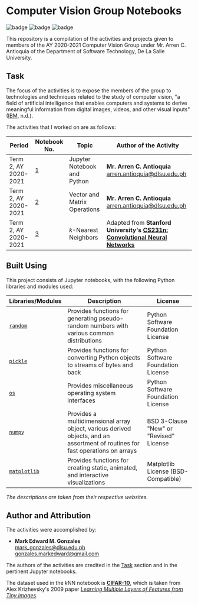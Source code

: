 # Computer Vision Group Notebooks

![badge][badge-jupyter]
![badge][badge-python]
![badge][badge-numpy]

This repository is a compilation of the activities and projects given to members of the AY 2020-2021 Computer Vision Group under Mr. Arren C. Antioquia of the Department of Software Technology, De La Salle University.

## Task
The focus of the activities is to expose the members of the group to technologies and techniques related to the study of computer vision, "a field of artificial intelligence that enables computers and systems to derive meaningful information from digital images, videos, and other visual inputs" (<a href = "https://www.ibm.com/topics/computer-vision">IBM</a>, n.d.). 

The activities that I worked on are as follows:

Period | Notebook No. | Topic | Author of the Activity
--- | --- | --- | ---
Term 2, AY 2020-2021 | [1](https://github.com/memgonzales/cv-group-notebooks/blob/master/1%20-%20Jupyter%20Notebook%20and%20Python/1%20-%20Jupyter%20Notebook%20and%20Python.ipynb) | Jupyter Notebook and Python | **Mr. Arren C. Antioquia** <br/> arren.antioquia@dlsu.edu.ph
Term 2, AY 2020-2021 | [2](https://github.com/memgonzales/cv-group-notebooks/blob/master/2%20-%20Vector%20and%20Matrix%20Operations/2%20-%20Vector%20and%20Matrix%20Operations.ipynb) | Vector and Matrix Operations | **Mr. Arren C. Antioquia** <br/> arren.antioquia@dlsu.edu.ph
Term 2, AY 2020-2021 | [3](https://github.com/memgonzales/cv-group-notebooks/tree/master/3%20-%20kNN) | <i>k</i>-Nearest Neighbors | Adapted from **Stanford University's <a href = "http://cs231n.stanford.edu/">CS231n: Convolutional Neural Networks</a>**

## Built Using
This project consists of Jupyter notebooks, with the following Python libraries and modules used:

Libraries/Modules | Description | License
--- | ---| ---
<a href = "https://docs.python.org/3/library/random.html"><code>random</code></a> | Provides functions for generating pseudo-random numbers with various common distributions | Python Software Foundation License
<a href = "https://docs.python.org/3/library/pickle.html"><code>pickle</code></a> | Provides functions for converting Python objects to streams of bytes and back | Python Software Foundation License
<a href = "https://docs.python.org/3/library/os.html"><code>os</code></a> | Provides miscellaneous operating system interfaces | Python Software Foundation License
<a href = "https://numpy.org/"><code>numpy</code></a> | Provides a multidimensional array object, various derived objects, and an assortment of routines for fast operations on arrays	 | BSD 3-Clause "New" or "Revised" License
<a href = "https://matplotlib.org/"><code>matplotlib</code></a> | Provides functions for creating static, animated, and interactive visualizations	 | Matplotlib License (BSD-Compatible)

*The descriptions are taken from their respective websites.*

## Author and Attribution
The activities were accomplished by:

- **Mark Edward M. Gonzales** <br/>
  mark_gonzales@dlsu.edu.ph <br/>
  gonzales.markedward@gmail.com
  
The authors of the activities are credited in the [Task](https://github.com/memgonzales/cv-group-notebooks#task) section and in the pertinent Jupyter notebooks.

The dataset used in the <i>k</i>NN notebook is [**CIFAR-10**](https://github.com/memgonzales/cv-group-notebooks/tree/master/3%20-%20kNN/cifar-10), which is taken from Alex Krizhevsky's 2009 paper <a href = "https://www.cs.toronto.edu/~kriz/learning-features-2009-TR.pdf">*Learning Multiple Layers of Features from Tiny Images*</a>.
  
[badge-jupyter]: https://img.shields.io/badge/jupyter-%23FA0F00.svg?style=flat&logo=jupyter&logoColor=white
[badge-python]: https://img.shields.io/badge/python-3670A0?style=flat&logo=python&logoColor=white
[badge-numpy]: https://img.shields.io/badge/numpy-%23013243.svg?style=flat&logo=numpy&logoColor=white
[badge-matplotlib]: https://img.shields.io/badge/Matplotlib-%23ffffff.svg?style=flat&logo=Matplotlib&logoColor=white
